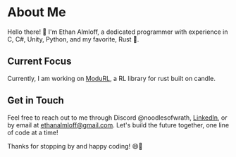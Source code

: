 # About Me

Hello there! 👋 I'm Ethan Almloff, a dedicated programmer with experience in C, C#, Unity, Python, and my favorite, Rust 🦀.

## Current Focus

Currently, I am working on [ModuRL](https://github.com/ModuRL/ModuRL), a RL library for rust built on candle.

## Get in Touch

Feel free to reach out to me through Discord @noodlesofwrath, [LinkedIn](https://www.linkedin.com/in/ethan-almloff-12312b280/), or by email at ethanalmloff@gmail.com. Let's build the future together, one line of code at a time!

Thanks for stopping by and happy coding! 😄🚀
